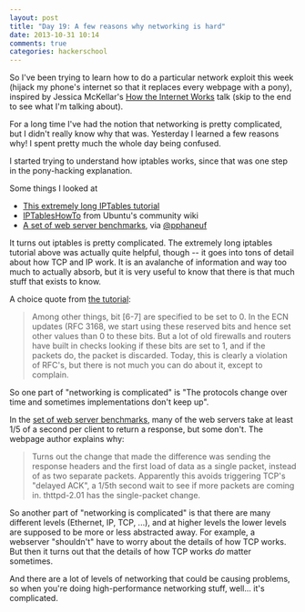 ```yaml
---
layout: post
title: "Day 19: A few reasons why networking is hard"
date: 2013-10-31 10:14
comments: true
categories: hackerschool
---
```


So I've been trying to learn how to do a particular network exploit this week
(hijack my phone's internet so that it replaces every webpage with a pony),
inspired by Jessica McKellar's 
[How the Internet Works](http://pyvideo.org/video/1677/how-the-internet-works)
talk (skip to the end to see what I'm talking about).

For a long time I've had the notion that networking is pretty complicated, but
I didn't really know why that was. Yesterday I learned a few reasons why! I
spent pretty much the whole day being confused.

I started trying to understand how iptables works, since that was one step in
the pony-hacking explanation.

Some things I looked at

* [This extremely long IPTables tutorial](https://www.frozentux.net/iptables-tutorial/iptables-tutorial.html)
* [IPTablesHowTo](https://help.ubuntu.com/community/IptablesHowTo) from Ubuntu's community wiki
* [A set of web server benchmarks](http://acme.com/software/thttpd/benchmarks.html), via [@pphaneuf](https://twitter.com/pphaneuf)

It turns out iptables is pretty complicated. The extremely long iptables
tutorial above was actually quite helpful, though -- it goes into tons of
detail about how TCP and IP work. It is an avalanche of information and way
too much to actually absorb, but it is very useful to know that there is that
much stuff that exists to know.

A choice quote from [the tutorial](https://www.frozentux.net/iptables-tutorial/iptables-tutorial.html):

<blockquote>
Among other things, bit [6-7] are specified to be set to 0. In the ECN updates
(RFC 3168, we start using these reserved bits and hence set other values than
0 to these bits. But a lot of old firewalls and routers have built in checks
looking if these bits are set to 1, and if the packets do, the packet is
discarded. Today, this is clearly a violation of RFC's, but there is not much
you can do about it, except to complain.
</blockquote>

So one part of "networking is complicated" is "The protocols change over time
and sometimes implementations don't keep up".

In the [set of web server benchmarks](http://acme.com/software/thttpd/benchmarks.html), many of the web servers take at least 1/5
of a second per client to return a response, but some don't. The webpage author explains why:

<blockquote>
Turns out the change that made the difference was sending the response headers
and the first load of data as a single packet, instead of as two separate
packets. Apparently this avoids triggering TCP's "delayed ACK", a 1/5th second
wait to see if more packets are coming in. thttpd-2.01 has the single-packet
change.
</blockquote>

So another part of "networking is complicated" is that there are many
different levels (Ethernet, IP, TCP, ...), and at higher levels the lower
levels are supposed to be more or less abstracted away. For example, a
webserver "shouldn't" have to worry about the details of how TCP works. But
then it turns out that the details of how TCP works *do* matter sometimes.

And there are a lot of levels of networking that could be causing problems, so
when you're doing high-performance networking stuff, well... it's complicated.
